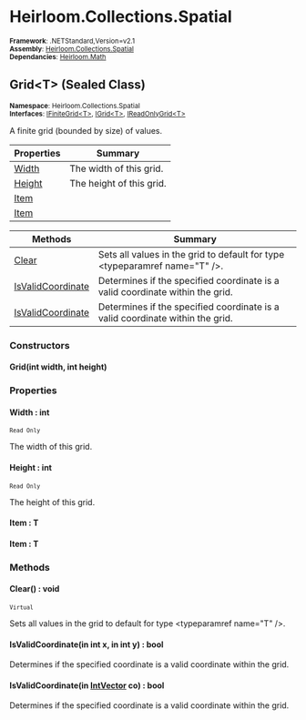 # Heirloom.Collections.Spatial

<small>**Framework**: .NETStandard,Version=v2.1</small>  
<small>**Assembly**: [Heirloom.Collections.Spatial](../Heirloom.Collections.Spatial/Heirloom.Collections.Spatial.md)</small>  
<small>**Dependancies**: [Heirloom.Math](../Heirloom.Math/Heirloom.Math.md)</small>  

## Grid\<T> (Sealed Class)
<small>**Namespace**: Heirloom.Collections.Spatial</sub></small>  
<small>**Interfaces**: [IFiniteGrid\<T>](Heirloom.Collections.Spatial.IFiniteGrid[T].md), [IGrid\<T>](Heirloom.Collections.Spatial.IGrid[T].md), [IReadOnlyGrid\<T>](Heirloom.Collections.Spatial.IReadOnlyGrid[T].md)</small>  

A finite grid (bounded by size) of values.

| Properties | Summary |
|------------|---------|
| [Width](#WID68924896) | The width of this grid. |
| [Height](#HEIE098AAEB) | The height of this grid. |
| [Item](#ITE8B5A2F95) |  |
| [Item](#ITE8B5A2F95) |  |

| Methods | Summary |
|---------|---------|
| [Clear](#CLE4538C554) | Sets all values in the grid to default for type \<typeparamref name="T" />. |
| [IsValidCoordinate](#ISVB586DBEE) | Determines if the specified coordinate is a valid coordinate within the grid. |
| [IsValidCoordinate](#ISVCA356546) | Determines if the specified coordinate is a valid coordinate within the grid. |

### Constructors

#### Grid(int width, int height)

### Properties

#### <a name="WID68924896"></a>Width : int

<small>`Read Only`</small>

The width of this grid.

#### <a name="HEIE098AAEB"></a>Height : int

<small>`Read Only`</small>

The height of this grid.

#### <a name="ITE8B5A2F95"></a>Item : T


#### <a name="ITE8B5A2F95"></a>Item : T


### Methods

#### <a name="CLE4538C554"></a>Clear() : void

<small>`Virtual`</small>

Sets all values in the grid to default for type \<typeparamref name="T" />.

#### <a name="ISVB586DBEE"></a>IsValidCoordinate(in int x, in int y) : bool


Determines if the specified coordinate is a valid coordinate within the grid.


#### <a name="ISVCA356546"></a>IsValidCoordinate(in [IntVector](../Heirloom.Math/Heirloom.Math.IntVector.md) co) : bool


Determines if the specified coordinate is a valid coordinate within the grid.


